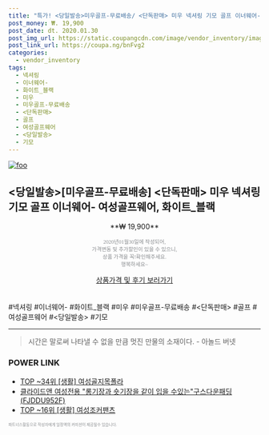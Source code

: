 ```yaml
--- 
title: "특가! <당일발송>미우골프-무료배송/ <단독판매> 미우 넥셔링 기모 골프 이너웨어- 여..." 
post_money: ₩. 19,900 
post_date: dt. 2020.01.30 
post_img_url: https://static.coupangcdn.com/image/vendor_inventory/images/2017/10/24/11/7/8e6a4189-7740-42c9-8790-6e5d8637f622.jpg 
post_link_url: https://coupa.ng/bnFvg2 
categories: 
  - vendor_inventory 
tags: 
  - 넥셔링 
  - 이너웨어- 
  - 화이트_블랙 
  - 미우 
  - 미우골프-무료배송 
  - <단독판매> 
  - 골프 
  - 여성골프웨어 
  - <당일발송> 
  - 기모 
--- 
```

[![foo](https://static.coupangcdn.com/image/vendor_inventory/images/2017/10/24/11/7/8e6a4189-7740-42c9-8790-6e5d8637f622.jpg)](https://coupa.ng/bnFvg2) 

## <당일발송>[미우골프-무료배송] <단독판매> 미우 넥셔링 기모 골프 이너웨어- 여성골프웨어, 화이트_블랙 
<p style="text-align: center;">**₩ 19,900**</p> 
<p style="text-align: center;"><span style="color: #898c8f; font-family: Georgia,Times,serif; font-size: 0.75em;">2020년01월30일에 작성되어, <br>가격변동 및 추가할인이 있을 수 있으니,<br> 상품 가격을 꼭!확인해주세요.<br>행복하세요~</span> 
</p>	 
<div markdown="0" style="text-align: center;"><a href="https://coupa.ng/bnFvg2" class="btn btn--success">상품가격 및 후기 보러가기</a></div> 
<br><br> 
  #넥셔링 #이너웨어- #화이트_블랙 #미우 #미우골프-무료배송 #<단독판매> #골프 #여성골프웨어 #<당일발송> #기모 
<hr> 

> 시간은 말로써 나타낼 수 없을 만큼 멋진 만물의 소재이다. - 아놀드 버넷 


### POWER LINK

* <a href="https://blog.naver.com/an0733/221788428035" target="_blank"> TOP ~34위 [생활] 여성골지목폴라</a>
* <a href="https://blog.naver.com/santokki14/221786447616" target="_blank">클라이드앤 여성전용 "롱기장과 숏기장을 같이 입을 수있는"구스다운패딩(FJDDU952F)</a>
* <a href="https://blog.naver.com/fasyy4321/221782333558" target="_blank"> TOP ~16위 [생활] 여성조커팬츠</a>

<span style="color: #898c8f; font-family: Georgia,Times,serif; font-size: 0.55em;">파트너스활동으로 작성자에게 일정액의 커미션이 제공될수 있습니다.</span> 
